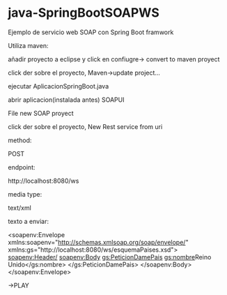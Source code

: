 # java-SpringBootSOAPWS
Ejemplo de servicio web SOAP con Spring Boot framwork


Utiliza maven:

añadir proyecto a eclipse y click en confiugre-> convert to maven proyect

click der sobre el proyecto, Maven->update project...

ejecutar AplicacionSpringBoot.java


abrir aplicacion(instalada antes) SOAPUI

File new SOAP proyect

click der sobre el proyecto, New Rest service from uri

method:

POST


endpoint:

http://localhost:8080/ws


media type:

text/xml


texto a enviar:

<soapenv:Envelope xmlns:soapenv="http://schemas.xmlsoap.org/soap/envelope/"
				  xmlns:gs="http://localhost:8080/ws/esquemaPaises.xsd">
   <soapenv:Header/>
   <soapenv:Body>
      <gs:PeticionDamePais>
         <gs:nombre>Reino Unido</gs:nombre>
      </gs:PeticionDamePais>
   </soapenv:Body>
</soapenv:Envelope>

->PLAY
